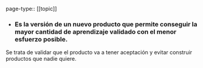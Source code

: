 page-type:: [[topic]]
- ### Es la versión de un nuevo producto que permite conseguir la mayor cantidad de aprendizaje validado con el menor esfuerzo posible.

Se trata de validar que el producto va a tener aceptación y evitar construir productos que nadie quiere.




